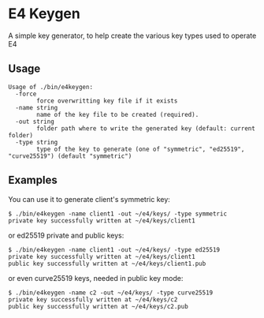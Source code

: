 
# E4 Keygen

A simple key generator, to help create the various key types used to operate E4

## Usage

```
Usage of ./bin/e4keygen:
  -force
        force overwritting key file if it exists
  -name string
        name of the key file to be created (required).
  -out string
        folder path where to write the generated key (default: current folder)
  -type string
        type of the key to generate (one of "symmetric", "ed25519", "curve25519") (default "symmetric")
```

## Examples

You can use it to generate client's symmetric key:
```
$ ./bin/e4keygen -name client1 -out ~/e4/keys/ -type symmetric
private key successfully written at ~/e4/keys/client1
```

or ed25519 private and public keys:
```
$ ./bin/e4keygen -name client1 -out ~/e4/keys/ -type ed25519
private key successfully written at ~/e4/keys/client1
public key successfully written at ~/e4/keys/client1.pub
```

or even curve25519 keys, needed in public key mode:
```
$ ./bin/e4keygen -name c2 -out ~/e4/keys/ -type curve25519
private key successfully written at ~/e4/keys/c2
public key successfully written at ~/e4/keys/c2.pub
```
